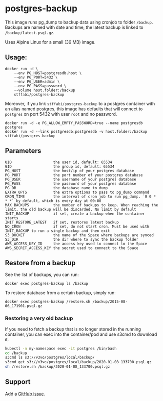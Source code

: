 # postgres-backup

This image runs pg_dump to backup data using cronjob to folder `/backup`. Backups are named with date and time, the latest backup is linked to `/backup/latest.psql.gz`.

Uses Alpine Linux for a small (36 MB) image.

## Usage:

    docker run -d \
        --env PG_HOST=postgresdb.host \
        --env PG_PORT=5432 \
        --env PG_USER=admin \
        --env PG_PASS=password \
        --volume host.folder:/backup
        stffabi/postgres-backup

Moreover, if you link `stffabi/postgres-backup` to a postgres container with an alias named postgres, this image has defaults that will connect to `postgres` on port 5432 with user `root` and no password.

    docker run -d -e PG_ALLOW_EMPTY_PASSWORD=true --name postgresdb postgres
    docker run -d --link postgresdb:postgresdb -v host.folder:/backup stffabi/postgres-backup

## Parameters

    UID                   the user id, default: 65534
    GID                   the group id, default: 65534
    PG_HOST               the host/ip of your postgres database
    PG_PORT               the port number of your postgres database
    PG_USER               the username of your postgres database
    PG_PASS               the password of your postgres database
    PG_DB                 the database name to dump
    EXTRA_OPTS            the extra options to pass to pg_dump command
    CRON_TIME             the interval of cron job to run pg_dump. `0 0 * * *` by default, which is every day at 00:00
    MAX_BACKUPS           the number of backups to keep. When reaching the limit, the old backup will be discarded. No limit by default
    INIT_BACKUP           if set, create a backup when the container starts
    INIT_RESTORE_LATEST   if set, restores latest backup
    NO_CRON               if set, do not start cron. Must be used with INIT_BACKUP to run a single backup and then exit
    S3_BUCKET             the name of the Space where backups are synced
    S3_DIR                the dir where to sync the backup folder
    AWS_ACCESS_KEY_ID     the access key used to connect to the Space
    AWS_SECRET_ACCESS_KEY the secret used to connect to the Space

## Restore from a backup

See the list of backups, you can run:

    docker exec postgres-backup ls /backup

To restore database from a certain backup, simply run:

    docker exec postgres-backup /restore.sh /backup/2015-08-06_171901.psql.gz

### Restoring a very old backup

If you need to fetch a backup that is no longer stored in the running container, you can exec into the container/pod and use s3cmd to download it.

```bash
kubectl -n my-namespace exec -it postgres /bin/bash
cd /backup
s3cmd ls s3://v3vo/postgres/local/backup/
s3cmd get s3://v3vo/postgres/local/backup/2020-01-08_133700.psql.gz
sh /restore.sh /backup/2020-01-08_133700.psql.gz
```

## Support

Add a [GitHub issue](https://github.com/stffabi/docker-postgres-backup/issues).
